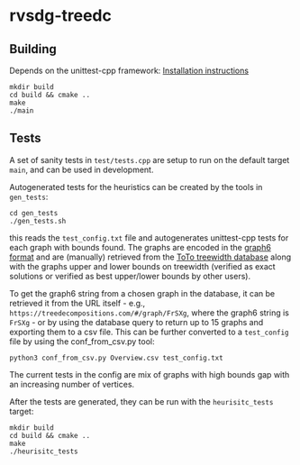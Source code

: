 # rvsdg-treedc

Building
-------------------

Depends on the unittest-cpp framework: [Installation instructions](https://github.com/unittest-cpp/unittest-cpp/wiki/Building-Using-CMake)

    mkdir build
    cd build && cmake ..
    make
    ./main

Tests
-------------------

A set of sanity tests in `test/tests.cpp` are setup to run on the default target `main`, and can be used in development.

Autogenerated tests for the heuristics can be created by the tools in `gen_tests`:

    cd gen_tests
    ./gen_tests.sh

this reads the `test_config.txt` file and autogenerates unittest-cpp tests for each graph with bounds found.
The graphs are encoded in the [graph6 format](http://users.cecs.anu.edu.au/~bdm/data/formats.txt) and are (manually) retrieved from the [ToTo treewidth database](https://treedecompositions.com/#) along with the graphs upper and lower bounds on treewidth (verified as exact solutions or verified as best upper/lower bounds by other users).

To get the graph6 string from a chosen graph in the database, it can be retrieved it from the URL itself - e.g., `https://treedecompositions.com/#/graph/FrSXg`, where the graph6 string is `FrSXg` - or by using the database query to return up to 15 graphs and exporting them to a csv file. This can be further converted to a `test_config` file by using the conf_from_csv.py tool:

    python3 conf_from_csv.py Overview.csv test_config.txt

The current tests in the config are mix of graphs with high bounds gap with an increasing number of vertices.

After the tests are generated, they can be run with the `heurisitc_tests` target:

    mkdir build
    cd build && cmake ..
    make
    ./heurisitc_tests

